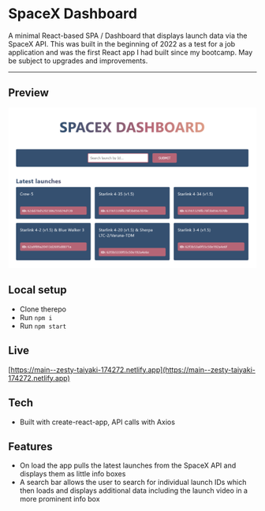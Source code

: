 # SpaceX Dashboard

A minimal React-based SPA / Dashboard that displays launch data via the SpaceX API. This was built in the beginning of 2022 as a test for a job application and was the first React app I had built since my bootcamp. May be subject to upgrades and improvements.

---


## Preview

[![SpaceX Dashboard](/public/Screenshot.png)](https://main--zesty-taiyaki-174272.netlify.app)


## Local setup

-  Clone therepo
-  Run `npm i`
-  Run `npm start`

## Live

[https://main--zesty-taiyaki-174272.netlify.app](https://main--zesty-taiyaki-174272.netlify.app)

## Tech

-  Built with create-react-app, API calls with Axios

## Features

-  On load the app pulls the latest launches from the SpaceX API and displays them as little info boxes
-  A search bar allows the user to search for individual launch IDs which then loads and displays additional data including the launch video in a more prominent info box

